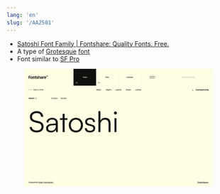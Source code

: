 ```yaml
---
lang: 'en'
slug: '/AA2501'
---
```


- [Satoshi Font Family | Fontshare: Quality Fonts. Free.](https://www.fontshare.com/fonts/satoshi)
- A type of [Grotesque](./../.././docs/pages/Grotesque.md) [font](./../.././docs/pages/Font.md)
- Font similar to [SF Pro](./../.././docs/pages/San%20Francisco.md)


<figure>

![CD4751.png](./../.././docs/assets/CD4751.png)


</figure>

<head>
  <html lang="en-US"/>
</head>
